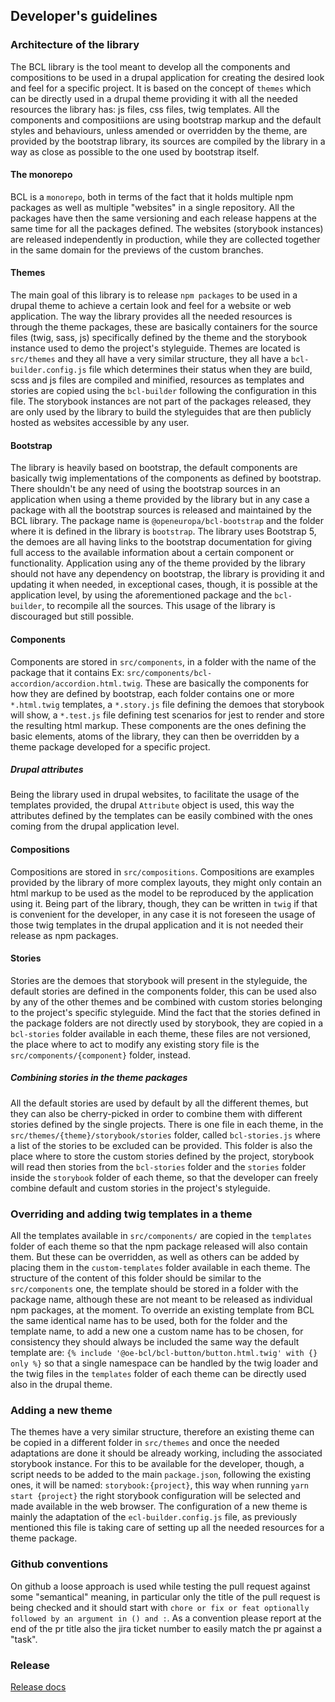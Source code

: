 ## Developer's guidelines

### Architecture of the library

The BCL library is the tool meant to develop all the components and compositions
to be used in a drupal application for creating the desired look and feel for a
specific project.
It is based on the concept of `themes` which can be directly used in a drupal
theme providing it with all the needed resources the library has: js files,
css files, twig templates.
All the components and compositiions are using bootstrap markup and the default
styles and behaviours, unless amended or overridden by the theme, are provided
by the bootstrap library, its sources are compiled by the library in a way as
close as possible to the one used by bootstrap itself.

#### The monorepo

BCL is a `monorepo`, both in terms of the fact that it holds multiple npm
packages as well as multiple "websites" in a single repository.
All the packages have then the same versioning and each release happens at the
same time for all the packages defined.
The websites (storybook instances) are released independently in production,
while they are collected together in the same domain for the previews of the
custom branches.

#### Themes

The main goal of this library is to release `npm packages` to be used in a drupal
theme to achieve a certain look and feel for a website or web application.
The way the library provides all the needed resources is through the theme
packages, these are basically containers for the source files (twig, sass, js)
specifically defined by the theme and the storybook instance used to demo the
project's styleguide.
Themes are located is `src/themes` and they all have a very similar structure,
they all have a `bcl-builder.config.js` file which determines their status when
they are build, scss and js files are compiled and minified, resources as 
templates and stories are copied using the `bcl-builder` following the 
configuration in this file.
The storybook instances are not part of the packages released, they are only
used by the library to build the styleguides that are then publicly hosted as
websites accessible by any user.

#### Bootstrap

The library is heavily based on bootstrap, the default components are basically
twig implementations of the components as defined by bootstrap.
There shouldn't be any need of using the bootstrap sources in an application
when using a theme provided by the library but in any case a package with all the
bootstrap sources is released and maintained by the BCL library.
The package name is `@openeuropa/bcl-bootstrap` and the folder where it is
defined in the library is `bootstrap`.
The library uses Bootstrap 5, the demoes are all having links to the bootstrap
documentation for giving full access to the available information about a certain
component or functionality.
Application using any of the theme provided by the library should not have any
dependency on bootstrap, the library is providing it and updating it when needed,
in exceptional cases, though, it is possible at the application level, by using
the aforementioned package and the `bcl-builder`, to recompile all the sources.
This usage of the library is discouraged but still possible.

#### Components

Components are stored in `src/components`, in a folder with the name of the
package that it contains 
Ex: `src/components/bcl-accordion/accordion.html.twig`.
These are basically the components for how they are defined by bootstrap, each
folder contains one or more `*.html.twig` templates, a `*.story.js` file defining
the demoes that storybook will show, a `*.test.js` file defining test scenarios
for jest to render and store the resulting html markup.
These components are the ones defining the basic elements, atoms of the library,
they can then be overridden by a theme package developed for a specific project.

##### Drupal attributes

Being the library used in drupal websites, to facilitate the usage of the
templates provided, the drupal `Attribute` object is used, this way the
attributes defined by the templates can be easily combined with the ones coming
from the drupal application level.

#### Compositions

Compositions are stored in `src/compositions`.
Compositions are examples provided by the library of more complex layouts, they
might only contain an html markup to be used as the model to be reproduced by
the application using it.
Being part of the library, though, they can be written in `twig` if that is
convenient for the developer, in any case it is not foreseen the usage of those
twig templates in the drupal application and it is not needed their release as
npm packages.

#### Stories

Stories are the demoes that storybook will present in the styleguide, the
default stories are defined in the components folder, this can be used also by
any of the other themes and be combined with custom stories belonging to the
project's specific styleguide.
Mind the fact that the stories defined in the package folders are not directly
used by storybook, they are copied in a `bcl-stories` folder available in each
theme, these files are not versioned, the place where to act to modify any
existing story file is the `src/components/{component}` folder, instead.

##### Combining stories in the theme packages

All the default stories are used by default by all the different themes, but
they can also be cherry-picked in order to combine them with different stories
defined by the single projects.
There is one file in each theme, in the `src/themes/{theme}/storybook/stories`
folder, called `bcl-stories.js` where a list of the stories to be excluded can
be provided.
This folder is also the place where to store the custom stories defined by the
project, storybook will read then stories from the `bcl-stories` folder and the
`stories` folder inside the `storybook` folder of each theme, so that the
developer can freely combine default and custom stories in the project's
styleguide.

### Overriding and adding twig templates in a theme

All the templates available in `src/components/` are copied in the `templates`
folder of each theme so that the npm package released will also contain them.
But these can be overridden, as well as others can be added by placing them in
the `custom-templates` folder available in each theme.
The structure of the content of this folder should be similar to the
`src/components` one, the template should be stored in a folder with the
package name, although these are not meant to be released as individual npm
packages, at the moment.
To override an existing template from BCL the same identical name has to be used,
both for the folder and the template name, to add a new one a custom name has to
be chosen, for consistency they should always be included the same way the 
default template are:
`{% include '@oe-bcl/bcl-button/button.html.twig' with {} only %}`
so that a single namespace can be handled by the twig loader and the twig files
in the `templates` folder of each theme can be directly used also in the drupal
theme.

### Adding a new theme

The themes have a very similar structure, therefore an existing theme can be
copied in a different folder in `src/themes` and once the needed adaptations are
done it should be already working, including the associated storybook instance.
For this to be available for the developer, though, a script needs to be added to
the main `package.json`, following the existing ones, it will be named:
`storybook:{project}`, this way when running `yarn start {project}` the right
storybook configuration will be selected and made available in the web browser.
The configuration of a new theme is mainly the adaptation of the
`ecl-builder.config.js` file, as previously mentioned this file is taking care
of setting up all the needed resources for a theme package.

### Github conventions

On github a loose approach is used while testing the pull request against some
"semantical" meaning, in particular only the title of the pull request is being
checked and it should start with `chore or fix or feat optionally followed by an
 argument in () and :`.
 As a convention please report at the end of the pr title also the jira ticket
 number to easily match the pr against a "task".

### Release

[Release docs](release.md)
